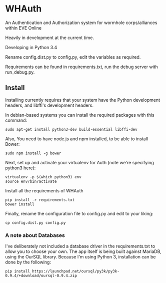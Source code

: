 WHAuth
======

An Authentication and Authorization system for wormhole corps/alliances within EVE Online

Heavily in development at the current time.

Developing in Python 3.4

Rename config.dist.py to config.py, edit the variables as required.

Requirements can be found in requirements.txt, run the debug server with run_debug.py.

## Install

Installing currently requires that your system have the Python development headers, and libffi's development headers.

In debian-based systems you can install the required packages with this command:
```
sudo apt-get install python3-dev build-essential libffi-dev
```

Also, You need to have node.js and npm installed, to be able to install Bower:
```
sudo npm install -g bower
```

Next, set up and activate your virtualenv for Auth (note we're specifying python3 here):
```
virtualenv -p $(which python3) env
source env/bin/activate
```

Install all the requirements of WHAuth
```
pip install -r requirements.txt
bower install
```

Finally, rename the configuration file to config.py and edit to your liking:
```
cp config.dist.py config.py
```

### A note about Databases
I've deliberately not included a database driver in the requirements.txt to allow you to choose your own.
The app itself is being built against MariaDB, using the OurSQL library. Because I'm using Python 3, installation can be done by the following:
```
pip install https://launchpad.net/oursql/py3k/py3k-0.9.4/+download/oursql-0.9.4.zip
```
